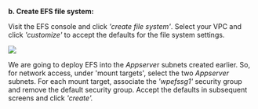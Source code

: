﻿**b. Create EFS file system:**

Visit the EFS console and click *'create file system'*. Select your VPC and click *'customize'* to accept the defaults for the file system settings.

![](Aspose.Words.c76965ef-5e78-4edb-9dd4-34e1323fc575.001.png)

We are going to deploy EFS into the *Appserve*r subnets created earlier. So, for network access, under 'mount targets', select the two *Appserver* subnets. For each mount target, associate the *'wpefssg1'* security group and remove the default security group. Accept the defaults in subsequent screens and click *'create'.*



